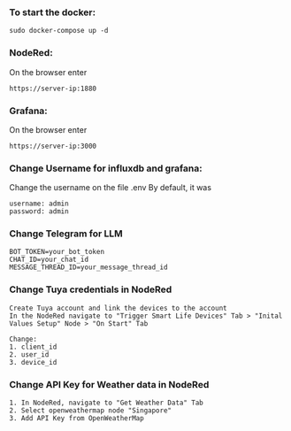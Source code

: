 ### To start the docker:
```
sudo docker-compose up -d
```

### NodeRed:
On the browser enter 
```
https://server-ip:1880
```

### Grafana:
On the browser enter 
```
https://server-ip:3000
```

### Change Username for influxdb and grafana:
Change the username on the file .env
By default, it was
```
username: admin
password: admin
```

### Change Telegram for LLM
```
BOT_TOKEN=your_bot_token
CHAT_ID=your_chat_id
MESSAGE_THREAD_ID=your_message_thread_id
```

### Change Tuya credentials in NodeRed
```
Create Tuya account and link the devices to the account
In the NodeRed navigate to "Trigger Smart Life Devices" Tab > "Inital Values Setup" Node > "On Start" Tab

Change: 
1. client_id
2. user_id
3. device_id
```

### Change API Key for Weather data in NodeRed
```
1. In NodeRed, navigate to "Get Weather Data" Tab
2. Select openweathermap node "Singapore"
3. Add API Key from OpenWeatherMap
```
